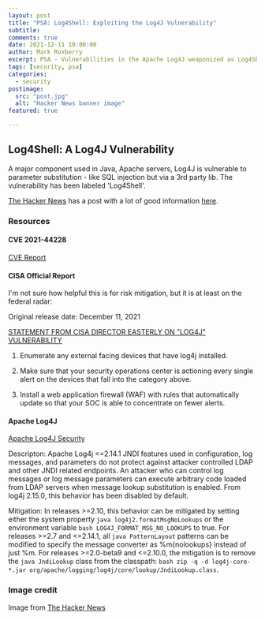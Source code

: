 ```yaml
---
layout: post
title: "PSA: Log4Shell: Exploiting the Log4J Vulnerability"
subtitle: 
comments: true
date: 2021-12-11 10:00:00
author: Mark Roxberry
excerpt: PSA - Vulnerabilities in the Apache Log4J weaponized as Log4Shell.  A list of resources to help understand the threat and mitigate the risk. 
tags: [security, psa]
categories:
  - security
postimage:
  src: "post.jpg"
  alt: "Hacker News banner image"
featured: true

---
```

## Log4Shell: A Log4J Vulnerability

A major component used in Java, Apache servers, Log4J is vulnerable to parameter substitution - like SQL injection but via a 3rd party lib.  The vulnerability has been labeled 'Log4Shell'.

[The Hacker News](https://thehackernews.com) has a post with a lot of good information [here](https://thehackernews.com/2021/12/apache-log4j-vulnerability-log4shell.html).

### Resources

#### CVE 2021-44228

[CVE Report](https://cve.mitre.org/cgi-bin/cvename.cgi?name=CVE-2021-44228)

#### CISA Official Report

I'm not sure how helpful this is for risk mitigation, but it is at least on the federal radar:

Original release date: December 11, 2021

[STATEMENT FROM CISA DIRECTOR EASTERLY ON "LOG4J" VULNERABILITY](https://www.cisa.gov/news/2021/12/11/statement-cisa-director-easterly-log4j-vulnerability)

1. Enumerate any external facing devices that have log4j installed. 

1. Make sure that your security operations center is actioning every single alert on the devices that fall into the category above. 

1. Install a web application firewall (WAF) with rules that automatically update so that your SOC is able to concentrate on fewer alerts.

#### Apache Log4J

[Apache Log4J Security](https://logging.apache.org/log4j/2.x/security.html)

Descripton: Apache Log4j <=2.14.1 JNDI features used in configuration, log messages, and parameters do not protect against attacker controlled LDAP and other JNDI related endpoints. An attacker who can control log messages or log message parameters can execute arbitrary code loaded from LDAP servers when message lookup substitution is enabled. From log4j 2.15.0, this behavior has been disabled by default.

Mitigation: In releases >=2.10, this behavior can be mitigated by setting either the system property ```java log4j2.formatMsgNoLookups``` or the environment variable ```bash LOG4J_FORMAT_MSG_NO_LOOKUPS``` to true. For releases >=2.7 and <=2.14.1, all ```java PatternLayout``` patterns can be modified to specify the message converter as %m{nolookups} instead of just %m. For releases >=2.0-beta9 and <=2.10.0, the mitigation is to remove the ```java JndiLookup``` class from the classpath: ```bash zip -q -d log4j-core-*.jar org/apache/logging/log4j/core/lookup/JndiLookup.class```.

### Image credit

Image from [The Hacker News](https://thehackernews.com)